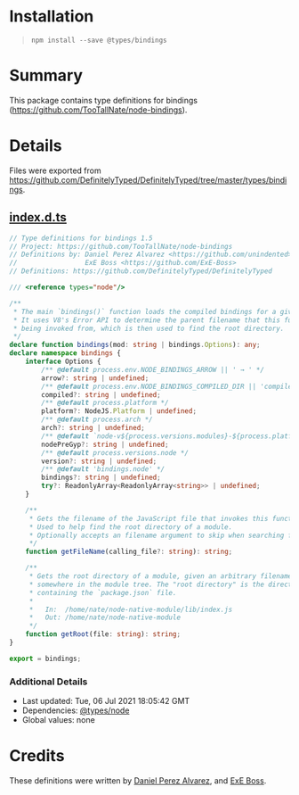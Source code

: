 # Installation
> `npm install --save @types/bindings`

# Summary
This package contains type definitions for bindings (https://github.com/TooTallNate/node-bindings).

# Details
Files were exported from https://github.com/DefinitelyTyped/DefinitelyTyped/tree/master/types/bindings.
## [index.d.ts](https://github.com/DefinitelyTyped/DefinitelyTyped/tree/master/types/bindings/index.d.ts)
````ts
// Type definitions for bindings 1.5
// Project: https://github.com/TooTallNate/node-bindings
// Definitions by: Daniel Perez Alvarez <https://github.com/unindented>
//                 ExE Boss <https://github.com/ExE-Boss>
// Definitions: https://github.com/DefinitelyTyped/DefinitelyTyped

/// <reference types="node"/>

/**
 * The main `bindings()` function loads the compiled bindings for a given module.
 * It uses V8's Error API to determine the parent filename that this function is
 * being invoked from, which is then used to find the root directory.
 */
declare function bindings(mod: string | bindings.Options): any;
declare namespace bindings {
    interface Options {
        /** @default process.env.NODE_BINDINGS_ARROW || ' → ' */
        arrow?: string | undefined;
        /** @default process.env.NODE_BINDINGS_COMPILED_DIR || 'compiled' */
        compiled?: string | undefined;
        /** @default process.platform */
        platform?: NodeJS.Platform | undefined;
        /** @default process.arch */
        arch?: string | undefined;
        /** @default `node-v${process.versions.modules}-${process.platform}-${process.arch}` */
        nodePreGyp?: string | undefined;
        /** @default process.versions.node */
        version?: string | undefined;
        /** @default 'bindings.node' */
        bindings?: string | undefined;
        try?: ReadonlyArray<ReadonlyArray<string>> | undefined;
    }

    /**
     * Gets the filename of the JavaScript file that invokes this function.
     * Used to help find the root directory of a module.
     * Optionally accepts an filename argument to skip when searching for the invoking filename
     */
    function getFileName(calling_file?: string): string;

    /**
     * Gets the root directory of a module, given an arbitrary filename
     * somewhere in the module tree. The "root directory" is the directory
     * containing the `package.json` file.
     *
     *   In:  /home/nate/node-native-module/lib/index.js
     *   Out: /home/nate/node-native-module
     */
    function getRoot(file: string): string;
}

export = bindings;

````

### Additional Details
 * Last updated: Tue, 06 Jul 2021 18:05:42 GMT
 * Dependencies: [@types/node](https://npmjs.com/package/@types/node)
 * Global values: none

# Credits
These definitions were written by [Daniel Perez Alvarez](https://github.com/unindented), and [ExE Boss](https://github.com/ExE-Boss).
